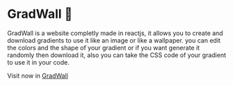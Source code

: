 # GradWall 🌈
GradWall is a website completly made in reactjs, it allows you to create and download gradients to use it like an image or like a wallpaper. you can edit the colors and the shape of your gradient or if you want generate it randomly then download it, also you can take the CSS code of your gradient to use it in your code.

Visit now in [GradWall](https://simon8889.github.io/GradWall/)